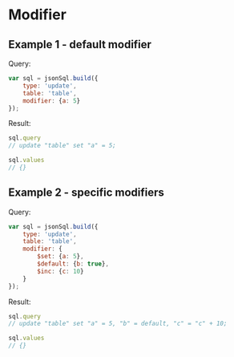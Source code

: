 # Modifier

## Example 1 - default modifier

Query:

``` js
var sql = jsonSql.build({
    type: 'update',
    table: 'table',
    modifier: {a: 5}
});
```

Result:

``` js
sql.query
// update "table" set "a" = 5;

sql.values
// {}
```

## Example 2 - specific modifiers

Query:

``` js
var sql = jsonSql.build({
    type: 'update',
    table: 'table',
    modifier: {
        $set: {a: 5},
        $default: {b: true},
        $inc: {c: 10}
    }
});
```

Result:

``` js
sql.query
// update "table" set "a" = 5, "b" = default, "c" = "c" + 10;

sql.values
// {}
```
